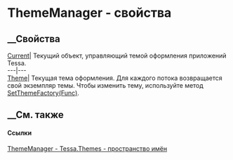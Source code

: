 # ThemeManager - свойства
##  __Свойства
[Current](P_Tessa_Themes_ThemeManager_Current.htm)|  Текущий объект,
управляющий темой оформления приложений Tessa.  
---|---  
[Theme](P_Tessa_Themes_ThemeManager_Theme.htm)|  Текущая тема оформления. Для
каждого потока возвращается свой экземпляр темы. Чтобы изменить тему,
используйте метод
[SetThemeFactory(Func<Theme>)](M_Tessa_Themes_ThemeManager_SetThemeFactory.htm).  
## __См. также
#### Ссылки
[ThemeManager - ](T_Tessa_Themes_ThemeManager.htm)
[Tessa.Themes - пространство имён](N_Tessa_Themes.htm)
